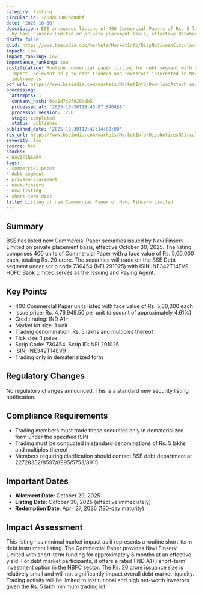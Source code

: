 ```yaml
---
category: listing
circular_id: 1c0dd83307dd00bf
date: '2025-10-30'
description: BSE announces listing of 400 Commercial Papers of Rs. 5 lakh each issued
  by Navi Finserv Limited on private placement basis, effective October 30, 2025.
draft: false
guid: https://www.bseindia.com/markets/MarketInfo/DispNoticesNCirculars.aspx?Noticeid={69CFB5CD-D515-425A-917D-39A1E6B40198}&noticeno=20251030-33&dt=10/30/2025&icount=33&totcount=63&flag=0
impact: low
impact_ranking: low
importance_ranking: low
justification: Routine commercial paper listing for debt segment with no market-wide
  impact, relevant only to debt traders and investors interested in Navi Finserv short-term
  instruments
pdf_url: https://www.bseindia.com/markets/MarketInfo/DownloadAttach.aspx?id=20251030-33&attachedId=
processing:
  attempts: 1
  content_hash: 6ca1d7c9f929bdb5
  processed_at: '2025-10-30T18:46:07.840488'
  processor_version: '2.0'
  stage: completed
  status: published
published_date: '2025-10-30T12:47:14+00:00'
rss_url: https://www.bseindia.com/markets/MarketInfo/DispNoticesNCirculars.aspx?Noticeid={69CFB5CD-D515-425A-917D-39A1E6B40198}&noticeno=20251030-33&dt=10/30/2025&icount=33&totcount=63&flag=0
severity: low
source: bse
stocks:
- NAVIFINSERV
tags:
- commercial-paper
- debt-segment
- private-placement
- navi-finserv
- new-listing
- short-term-debt
title: Listing of new Commercial Paper of Navi Finserv Limited
---
```


## Summary

BSE has listed new Commercial Paper securities issued by Navi Finserv Limited on private placement basis, effective October 30, 2025. The listing comprises 400 units of Commercial Paper with a face value of Rs. 5,00,000 each, totaling Rs. 20 crore. The securities will trade on the BSE Debt segment under scrip code 730454 (NFL291025) with ISIN INE342T14EV9. HDFC Bank Limited serves as the Issuing and Paying Agent.

## Key Points

- 400 Commercial Paper units listed with face value of Rs. 5,00,000 each
- Issue price: Rs. 4,76,949.50 per unit (discount of approximately 4.61%)
- Credit rating: IND A1+ 
- Market lot size: 1 unit
- Trading denomination: Rs. 5 lakhs and multiples thereof
- Tick size: 1 paise
- Scrip Code: 730454, Scrip ID: NFL291025
- ISIN: INE342T14EV9
- Trading only in dematerialized form

## Regulatory Changes

No regulatory changes announced. This is a standard new security listing notification.

## Compliance Requirements

- Trading members must trade these securities only in dematerialized form under the specified ISIN
- Trading must be conducted in standard denominations of Rs. 5 lakhs and multiples thereof
- Members requiring clarification should contact BSE debt department at 22728352/8597/8995/5753/8915

## Important Dates

- **Allotment Date**: October 29, 2025
- **Listing Date**: October 30, 2025 (effective immediately)
- **Redemption Date**: April 27, 2026 (180-day maturity)

## Impact Assessment

This listing has minimal market impact as it represents a routine short-term debt instrument listing. The Commercial Paper provides Navi Finserv Limited with short-term funding for approximately 6 months at an effective yield. For debt market participants, it offers a rated (IND A1+) short-term investment option in the NBFC sector. The Rs. 20 crore issuance size is relatively small and will not significantly impact overall debt market liquidity. Trading activity will be limited to institutional and high net-worth investors given the Rs. 5 lakh minimum trading lot.